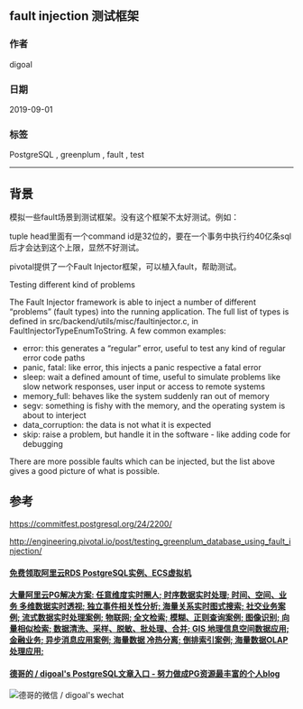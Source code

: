 ## fault injection 测试框架  
                                                  
### 作者                                                  
digoal                                                  
                                                  
### 日期                                                  
2019-09-01                                                
                                                  
### 标签                                                  
PostgreSQL , greenplum , fault , test   
                                                  
----                                                  
                                                  
## 背景       
模拟一些fault场景到测试框架。没有这个框架不太好测试。例如：  
  
tuple head里面有一个command id是32位的，要在一个事务中执行约40亿条sql后才会达到这个上限，显然不好测试。  
  
pivotal提供了一个Fault Injector框架，可以植入fault，帮助测试。  
  
Testing different kind of problems  
  
The Fault Injector framework is able to inject a number of different “problems” (fault types) into the running application. The full list of types is defined in src/backend/utils/misc/faultinjector.c, in FaultInjectorTypeEnumToString. A few common examples:  
  
- error: this generates a “regular” error, useful to test any kind of regular error code paths  
- panic, fatal: like error, this injects a panic respective a fatal error  
- sleep: wait a defined amount of time, useful to simulate problems like slow network responses, user input or access to remote systems  
- memory_full: behaves like the system suddenly ran out of memory  
- segv: something is fishy with the memory, and the operating system is about to interject  
- data_corruption: the data is not what it is expected  
- skip: raise a problem, but handle it in the software - like adding code for debugging  
  
There are more possible faults which can be injected, but the list above gives a good picture of what is possible.  
  
## 参考  
https://commitfest.postgresql.org/24/2200/  
  
http://engineering.pivotal.io/post/testing_greenplum_database_using_fault_injection/  
        
  
  
  
  
  
  
  
  
  
  
  
  
  
  
  
  
  
  
  
  
  
  
  
  
  
  
  
  
  
  
  
  
  
#### [免费领取阿里云RDS PostgreSQL实例、ECS虚拟机](https://www.aliyun.com/database/postgresqlactivity "57258f76c37864c6e6d23383d05714ea")
  
  
#### [大量阿里云PG解决方案: 任意维度实时圈人; 时序数据实时处理; 时间、空间、业务 多维数据实时透视; 独立事件相关性分析; 海量关系实时图式搜索; 社交业务案例; 流式数据实时处理案例; 物联网; 全文检索; 模糊、正则查询案例; 图像识别; 向量相似检索; 数据清洗、采样、脱敏、批处理、合并; GIS 地理信息空间数据应用; 金融业务; 异步消息应用案例; 海量数据 冷热分离; 倒排索引案例; 海量数据OLAP处理应用;](https://yq.aliyun.com/topic/118 "40cff096e9ed7122c512b35d8561d9c8")
  
  
#### [德哥的 / digoal's PostgreSQL文章入口 - 努力做成PG资源最丰富的个人blog](https://github.com/digoal/blog/blob/master/README.md "22709685feb7cab07d30f30387f0a9ae")
  
  
![德哥的微信 / digoal's wechat](../pic/digoal_weixin.jpg "f7ad92eeba24523fd47a6e1a0e691b59")
  
